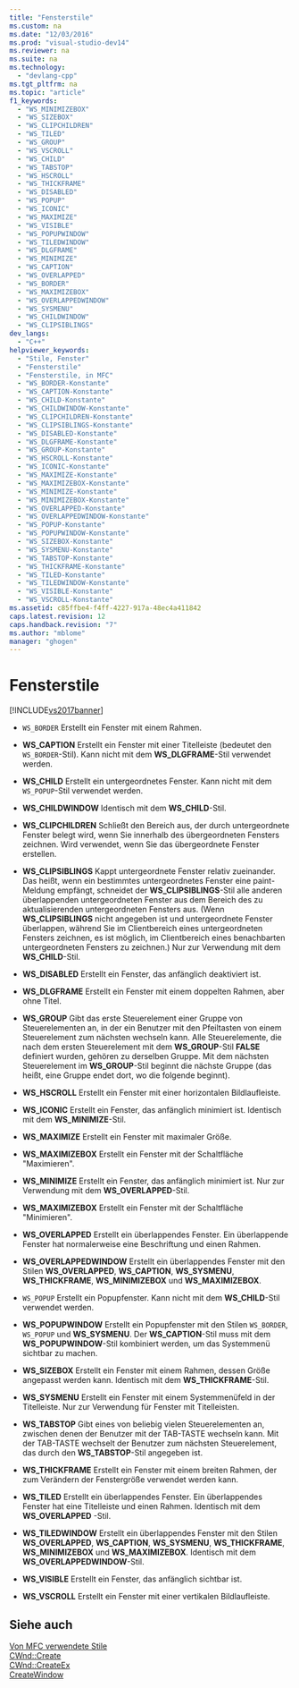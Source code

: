 ```yaml
---
title: "Fensterstile"
ms.custom: na
ms.date: "12/03/2016"
ms.prod: "visual-studio-dev14"
ms.reviewer: na
ms.suite: na
ms.technology: 
  - "devlang-cpp"
ms.tgt_pltfrm: na
ms.topic: "article"
f1_keywords: 
  - "WS_MINIMIZEBOX"
  - "WS_SIZEBOX"
  - "WS_CLIPCHILDREN"
  - "WS_TILED"
  - "WS_GROUP"
  - "WS_VSCROLL"
  - "WS_CHILD"
  - "WS_TABSTOP"
  - "WS_HSCROLL"
  - "WS_THICKFRAME"
  - "WS_DISABLED"
  - "WS_POPUP"
  - "WS_ICONIC"
  - "WS_MAXIMIZE"
  - "WS_VISIBLE"
  - "WS_POPUPWINDOW"
  - "WS_TILEDWINDOW"
  - "WS_DLGFRAME"
  - "WS_MINIMIZE"
  - "WS_CAPTION"
  - "WS_OVERLAPPED"
  - "WS_BORDER"
  - "WS_MAXIMIZEBOX"
  - "WS_OVERLAPPEDWINDOW"
  - "WS_SYSMENU"
  - "WS_CHILDWINDOW"
  - "WS_CLIPSIBLINGS"
dev_langs: 
  - "C++"
helpviewer_keywords: 
  - "Stile, Fenster"
  - "Fensterstile"
  - "Fensterstile, in MFC"
  - "WS_BORDER-Konstante"
  - "WS_CAPTION-Konstante"
  - "WS_CHILD-Konstante"
  - "WS_CHILDWINDOW-Konstante"
  - "WS_CLIPCHILDREN-Konstante"
  - "WS_CLIPSIBLINGS-Konstante"
  - "WS_DISABLED-Konstante"
  - "WS_DLGFRAME-Konstante"
  - "WS_GROUP-Konstante"
  - "WS_HSCROLL-Konstante"
  - "WS_ICONIC-Konstante"
  - "WS_MAXIMIZE-Konstante"
  - "WS_MAXIMIZEBOX-Konstante"
  - "WS_MINIMIZE-Konstante"
  - "WS_MINIMIZEBOX-Konstante"
  - "WS_OVERLAPPED-Konstante"
  - "WS_OVERLAPPEDWINDOW-Konstante"
  - "WS_POPUP-Konstante"
  - "WS_POPUPWINDOW-Konstante"
  - "WS_SIZEBOX-Konstante"
  - "WS_SYSMENU-Konstante"
  - "WS_TABSTOP-Konstante"
  - "WS_THICKFRAME-Konstante"
  - "WS_TILED-Konstante"
  - "WS_TILEDWINDOW-Konstante"
  - "WS_VISIBLE-Konstante"
  - "WS_VSCROLL-Konstante"
ms.assetid: c85ffbe4-f4ff-4227-917a-48ec4a411842
caps.latest.revision: 12
caps.handback.revision: "7"
ms.author: "mblome"
manager: "ghogen"
---
```

# Fensterstile
[!INCLUDE[vs2017banner](../../assembler/inline/includes/vs2017banner.md)]

-   `WS_BORDER` Erstellt ein Fenster mit einem Rahmen.  
  
-   **WS\_CAPTION** Erstellt ein Fenster mit einer Titelleiste \(bedeutet den `WS_BORDER`\-Stil\).  Kann nicht mit dem **WS\_DLGFRAME**\-Stil verwendet werden.  
  
-   **WS\_CHILD** Erstellt ein untergeordnetes Fenster.  Kann nicht mit dem `WS_POPUP`\-Stil verwendet werden.  
  
-   **WS\_CHILDWINDOW** Identisch mit dem **WS\_CHILD**\-Stil.  
  
-   **WS\_CLIPCHILDREN** Schließt den Bereich aus, der durch untergeordnete Fenster belegt wird, wenn Sie innerhalb des übergeordneten Fensters zeichnen.  Wird verwendet, wenn Sie das übergeordnete Fenster erstellen.  
  
-   **WS\_CLIPSIBLINGS** Kappt untergeordnete Fenster relativ zueinander. Das heißt, wenn ein bestimmtes untergeordnetes Fenster eine paint\-Meldung empfängt, schneidet der **WS\_CLIPSIBLINGS**\-Stil alle anderen überlappenden untergeordneten Fenster aus dem Bereich des zu aktualisierenden untergeordneten Fensters aus. \(Wenn **WS\_CLIPSIBLINGS** nicht angegeben ist und untergeordnete Fenster überlappen, während Sie im Clientbereich eines untergeordneten Fensters zeichnen, es ist möglich, im Clientbereich eines benachbarten untergeordneten Fensters zu zeichnen.\) Nur zur Verwendung mit dem **WS\_CHILD**\-Stil.  
  
-   **WS\_DISABLED** Erstellt ein Fenster, das anfänglich deaktiviert ist.  
  
-   **WS\_DLGFRAME** Erstellt ein Fenster mit einem doppelten Rahmen, aber ohne Titel.  
  
-   **WS\_GROUP** Gibt das erste Steuerelement einer Gruppe von Steuerelementen an, in der ein Benutzer mit den Pfeiltasten von einem Steuerelement zum nächsten wechseln kann.  Alle Steuerelemente, die nach dem ersten Steuerelement mit dem **WS\_GROUP**\-Stil **FALSE** definiert wurden, gehören zu derselben Gruppe.  Mit dem nächsten Steuerelement im **WS\_GROUP**\-Stil beginnt die nächste Gruppe \(das heißt, eine Gruppe endet dort, wo die folgende beginnt\).  
  
-   **WS\_HSCROLL** Erstellt ein Fenster mit einer horizontalen Bildlaufleiste.  
  
-   **WS\_ICONIC** Erstellt ein Fenster, das anfänglich minimiert ist.  Identisch mit dem **WS\_MINIMIZE**\-Stil.  
  
-   **WS\_MAXIMIZE** Erstellt ein Fenster mit maximaler Größe.  
  
-   **WS\_MAXIMIZEBOX** Erstellt ein Fenster mit der Schaltfläche "Maximieren".  
  
-   **WS\_MINIMIZE** Erstellt ein Fenster, das anfänglich minimiert ist.  Nur zur Verwendung mit dem **WS\_OVERLAPPED**\-Stil.  
  
-   **WS\_MAXIMIZEBOX** Erstellt ein Fenster mit der Schaltfläche "Minimieren".  
  
-   **WS\_OVERLAPPED** Erstellt ein überlappendes Fenster.  Ein überlappende Fenster hat normalerweise eine Beschriftung und einen Rahmen.  
  
-   **WS\_OVERLAPPEDWINDOW** Erstellt ein überlappendes Fenster mit den Stilen **WS\_OVERLAPPED**, **WS\_CAPTION**, **WS\_SYSMENU**, **WS\_THICKFRAME**, **WS\_MINIMIZEBOX** und **WS\_MAXIMIZEBOX**.  
  
-   `WS_POPUP` Erstellt ein Popupfenster.  Kann nicht mit dem **WS\_CHILD**\-Stil verwendet werden.  
  
-   **WS\_POPUPWINDOW** Erstellt ein Popupfenster mit den Stilen `WS_BORDER`, `WS_POPUP` und **WS\_SYSMENU**.  Der **WS\_CAPTION**\-Stil muss mit dem **WS\_POPUPWINDOW**\-Stil kombiniert werden, um das Systemmenü sichtbar zu machen.  
  
-   **WS\_SIZEBOX** Erstellt ein Fenster mit einem Rahmen, dessen Größe angepasst werden kann.  Identisch mit dem **WS\_THICKFRAME**\-Stil.  
  
-   **WS\_SYSMENU** Erstellt ein Fenster mit einem Systemmenüfeld in der Titelleiste.  Nur zur Verwendung für Fenster mit Titelleisten.  
  
-   **WS\_TABSTOP** Gibt eines von beliebig vielen Steuerelementen an, zwischen denen der Benutzer mit der TAB\-TASTE wechseln kann.  Mit der TAB\-TASTE wechselt der Benutzer zum nächsten Steuerelement, das durch den **WS\_TABSTOP**\-Stil angegeben ist.  
  
-   **WS\_THICKFRAME** Erstellt ein Fenster mit einem breiten Rahmen, der zum Verändern der Fenstergröße verwendet werden kann.  
  
-   **WS\_TILED** Erstellt ein überlappendes Fenster.  Ein überlappendes Fenster hat eine Titelleiste und einen Rahmen.  Identisch mit dem **WS\_OVERLAPPED** \-Stil.  
  
-   **WS\_TILEDWINDOW** Erstellt ein überlappendes Fenster mit den Stilen **WS\_OVERLAPPED**, **WS\_CAPTION**, **WS\_SYSMENU**, **WS\_THICKFRAME**, **WS\_MINIMIZEBOX** und **WS\_MAXIMIZEBOX**.  Identisch mit dem **WS\_OVERLAPPEDWINDOW**\-Stil.  
  
-   **WS\_VISIBLE** Erstellt ein Fenster, das anfänglich sichtbar ist.  
  
-   **WS\_VSCROLL** Erstellt ein Fenster mit einer vertikalen Bildlaufleiste.  
  
## Siehe auch  
 [Von MFC verwendete Stile](../../mfc/reference/styles-used-by-mfc.md)   
 [CWnd::Create](../Topic/CWnd::Create.md)   
 [CWnd::CreateEx](../Topic/CWnd::CreateEx.md)   
 [CreateWindow](http://msdn.microsoft.com/library/windows/desktop/ms632679)